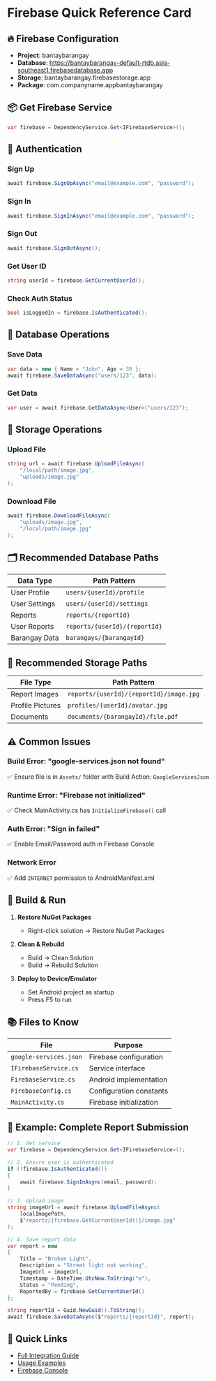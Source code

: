 # Firebase Quick Reference Card

## 🔥 Firebase Configuration
- **Project**: bantaybarangay
- **Database**: https://bantaybarangay-default-rtdb.asia-southeast1.firebasedatabase.app
- **Storage**: bantaybarangay.firebasestorage.app
- **Package**: com.companyname.appbantaybarangay

## 📦 Get Firebase Service
```csharp
var firebase = DependencyService.Get<IFirebaseService>();
```

## 🔐 Authentication

### Sign Up
```csharp
await firebase.SignUpAsync("email@example.com", "password");
```

### Sign In
```csharp
await firebase.SignInAsync("email@example.com", "password");
```

### Sign Out
```csharp
await firebase.SignOutAsync();
```

### Get User ID
```csharp
string userId = firebase.GetCurrentUserId();
```

### Check Auth Status
```csharp
bool isLoggedIn = firebase.IsAuthenticated();
```

## 💾 Database Operations

### Save Data
```csharp
var data = new { Name = "John", Age = 30 };
await firebase.SaveDataAsync("users/123", data);
```

### Get Data
```csharp
var user = await firebase.GetDataAsync<User>("users/123");
```

## 📁 Storage Operations

### Upload File
```csharp
string url = await firebase.UploadFileAsync(
    "/local/path/image.jpg", 
    "uploads/image.jpg"
);
```

### Download File
```csharp
await firebase.DownloadFileAsync(
    "uploads/image.jpg", 
    "/local/path/image.jpg"
);
```

## 🗂️ Recommended Database Paths

| Data Type | Path Pattern |
|-----------|-------------|
| User Profile | `users/{userId}/profile` |
| User Settings | `users/{userId}/settings` |
| Reports | `reports/{reportId}` |
| User Reports | `reports/{userId}/{reportId}` |
| Barangay Data | `barangays/{barangayId}` |

## 📸 Recommended Storage Paths

| File Type | Path Pattern |
|-----------|-------------|
| Report Images | `reports/{userId}/{reportId}/image.jpg` |
| Profile Pictures | `profiles/{userId}/avatar.jpg` |
| Documents | `documents/{barangayId}/file.pdf` |

## ⚠️ Common Issues

### Build Error: "google-services.json not found"
✅ Ensure file is in `Assets/` folder with Build Action: `GoogleServicesJson`

### Runtime Error: "Firebase not initialized"
✅ Check MainActivity.cs has `InitializeFirebase()` call

### Auth Error: "Sign in failed"
✅ Enable Email/Password auth in Firebase Console

### Network Error
✅ Add `INTERNET` permission to AndroidManifest.xml

## 🔧 Build & Run

1. **Restore NuGet Packages**
   - Right-click solution → Restore NuGet Packages

2. **Clean & Rebuild**
   - Build → Clean Solution
   - Build → Rebuild Solution

3. **Deploy to Device/Emulator**
   - Set Android project as startup
   - Press F5 to run

## 📚 Files to Know

| File | Purpose |
|------|---------|
| `google-services.json` | Firebase configuration |
| `IFirebaseService.cs` | Service interface |
| `FirebaseService.cs` | Android implementation |
| `FirebaseConfig.cs` | Configuration constants |
| `MainActivity.cs` | Firebase initialization |

## 🎯 Example: Complete Report Submission

```csharp
// 1. Get service
var firebase = DependencyService.Get<IFirebaseService>();

// 2. Ensure user is authenticated
if (!firebase.IsAuthenticated())
{
    await firebase.SignInAsync(email, password);
}

// 3. Upload image
string imageUrl = await firebase.UploadFileAsync(
    localImagePath, 
    $"reports/{firebase.GetCurrentUserId()}/image.jpg"
);

// 4. Save report data
var report = new
{
    Title = "Broken Light",
    Description = "Street light not working",
    ImageUrl = imageUrl,
    Timestamp = DateTime.UtcNow.ToString("o"),
    Status = "Pending",
    ReportedBy = firebase.GetCurrentUserId()
};

string reportId = Guid.NewGuid().ToString();
await firebase.SaveDataAsync($"reports/{reportId}", report);
```

## 🔗 Quick Links
- [Full Integration Guide](FIREBASE_INTEGRATION_GUIDE.md)
- [Usage Examples](AppBantayBarangay/Services/FirebaseUsageExample.cs)
- [Firebase Console](https://console.firebase.google.com/project/bantaybarangay)
